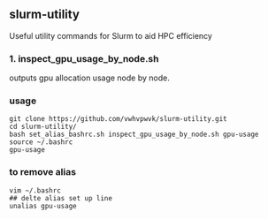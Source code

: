 ## slurm-utility
Useful utility commands for Slurm to aid HPC efficiency 

### 1. inspect_gpu_usage_by_node.sh

outputs gpu allocation usage node by node.

### usage
```
git clone https://github.com/vwhvpwvk/slurm-utility.git
cd slurm-utility/
bash set_alias_bashrc.sh inspect_gpu_usage_by_node.sh gpu-usage
source ~/.bashrc
gpu-usage
```

### to remove alias
```
vim ~/.bashrc
## delte alias set up line
unalias gpu-usage
```
